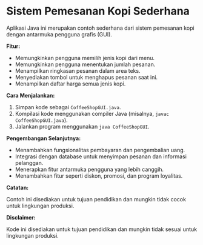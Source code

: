 # Sistem Pemesanan Kopi Sederhana

Aplikasi Java ini merupakan contoh sederhana dari sistem pemesanan kopi dengan antarmuka pengguna grafis (GUI).

**Fitur:**

* Memungkinkan pengguna memilih jenis kopi dari menu.
* Memungkinkan pengguna menentukan jumlah pesanan.
* Menampilkan ringkasan pesanan dalam area teks.
* Menyediakan tombol untuk menghapus pesanan saat ini.
* Menampilkan daftar harga semua jenis kopi.

**Cara Menjalankan:**

1. Simpan kode sebagai `CoffeeShopGUI.java`.
2. Kompilasi kode menggunakan compiler Java (misalnya, `javac CoffeeShopGUI.java`).
3. Jalankan program menggunakan `java CoffeeShopGUI`.

**Pengembangan Selanjutnya:**

* Menambahkan fungsionalitas pembayaran dan pengembalian uang.
* Integrasi dengan database untuk menyimpan pesanan dan informasi pelanggan.
* Menerapkan fitur antarmuka pengguna yang lebih canggih.
* Menambahkan fitur seperti diskon, promosi, dan program loyalitas.

**Catatan:**

Contoh ini disediakan untuk tujuan pendidikan dan mungkin tidak cocok untuk lingkungan produksi.

**Disclaimer:**

Kode ini disediakan untuk tujuan pendidikan dan mungkin tidak sesuai untuk lingkungan produksi.